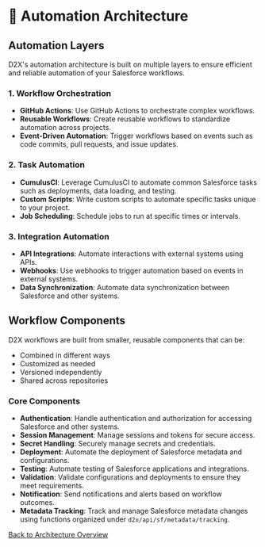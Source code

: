 # 🤖 Automation Architecture

## Automation Layers

D2X's automation architecture is built on multiple layers to ensure efficient and reliable automation of your Salesforce workflows.

### 1. Workflow Orchestration

- **GitHub Actions**: Use GitHub Actions to orchestrate complex workflows.
- **Reusable Workflows**: Create reusable workflows to standardize automation across projects.
- **Event-Driven Automation**: Trigger workflows based on events such as code commits, pull requests, and issue updates.

### 2. Task Automation

- **CumulusCI**: Leverage CumulusCI to automate common Salesforce tasks such as deployments, data loading, and testing.
- **Custom Scripts**: Write custom scripts to automate specific tasks unique to your project.
- **Job Scheduling**: Schedule jobs to run at specific times or intervals.

### 3. Integration Automation

- **API Integrations**: Automate interactions with external systems using APIs.
- **Webhooks**: Use webhooks to trigger automation based on events in external systems.
- **Data Synchronization**: Automate data synchronization between Salesforce and other systems.

## Workflow Components

D2X workflows are built from smaller, reusable components that can be:

- Combined in different ways
- Customized as needed
- Versioned independently
- Shared across repositories

### Core Components

- **Authentication**: Handle authentication and authorization for accessing Salesforce and other systems.
- **Session Management**: Manage sessions and tokens for secure access.
- **Secret Handling**: Securely manage secrets and credentials.
- **Deployment**: Automate the deployment of Salesforce metadata and configurations.
- **Testing**: Automate testing of Salesforce applications and integrations.
- **Validation**: Validate configurations and deployments to ensure they meet requirements.
- **Notification**: Send notifications and alerts based on workflow outcomes.
- **Metadata Tracking**: Track and manage Salesforce metadata changes using functions organized under `d2x/api/sf/metadata/tracking`.

[Back to Architecture Overview](./index.md)
